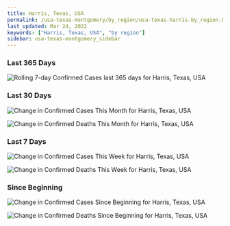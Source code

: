 ```yaml
---
title: Harris, Texas, USA
permalink: /usa-texas-montgomery/by_region/usa-texas-harris-by_region.html
last_updated: Mar 24, 2022
keywords: ["Harris, Texas, USA", "by region"]
sidebar: usa-texas-montgomery_sidebar
---
```


<h3>Last 365 Days</h3>

![Rolling 7-day Confirmed Cases last 365 days for Harris, Texas, USA](/covid_tracker/images/graphs/usa-texas-harris-weekly_totals_graph.png)

<h3>Last 30 Days</h3>

![Change in Confirmed Cases This Month for Harris, Texas, USA](/covid_tracker/images/graphs/usa-texas-harris-delta_confirmed-30_days_graph.png)

![Change in Confirmed Deaths This Month for Harris, Texas, USA](/covid_tracker/images/graphs/usa-texas-harris-delta_deaths-30_days_graph.png)

<h3>Last 7 Days</h3>

![Change in Confirmed Cases This Week for Harris, Texas, USA](/covid_tracker/images/graphs/usa-texas-harris-delta_confirmed-7_days_graph.png)

![Change in Confirmed Deaths This Week for Harris, Texas, USA](/covid_tracker/images/graphs/usa-texas-harris-delta_deaths-7_days_graph.png)

<h3>Since Beginning</h3>

![Change in Confirmed Cases Since Beginning for Harris, Texas, USA](/covid_tracker/images/graphs/usa-texas-harris-delta_confirmed-since_beginning_graph.png)

![Change in Confirmed Deaths Since Beginning for Harris, Texas, USA](/covid_tracker/images/graphs/usa-texas-harris-delta_deaths-since_beginning_graph.png)
